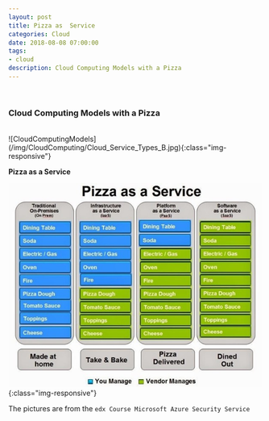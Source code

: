 ```yaml
---
layout: post
title: Pizza as  Service
categories: Cloud
date: 2018-08-08 07:00:00
tags:
- cloud
description: Cloud Computing Models with a Pizza
---
```

<br/>

###  Cloud Computing Models with a Pizza
                                
<br/>
![CloudComputingModels](/img/CloudComputing/Cloud_Service_Types_B.jpg){:class="img-responsive"}

<br/>


**Pizza as a Service**      

![Pizza as Service](/img/CloudComputing/Pizza_as_a_Service.jpg){:class="img-responsive"}

The pictures are from the `edx Course Microsoft Azure Security Service` 
